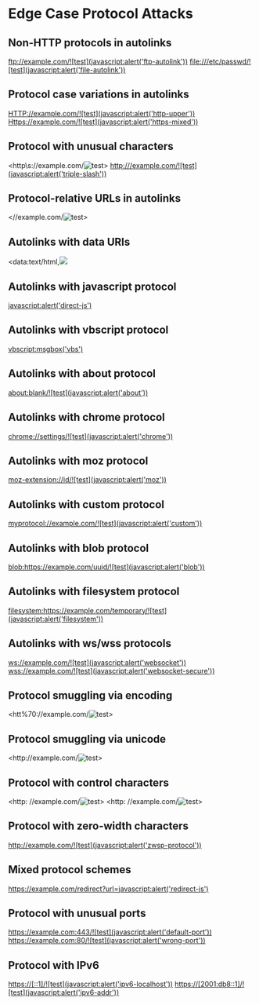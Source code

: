 # Edge Case Protocol Attacks

## Non-HTTP protocols in autolinks
<ftp://example.com/![test](javascript:alert('ftp-autolink'))>
<file:///etc/passwd/![test](javascript:alert('file-autolink'))>

## Protocol case variations in autolinks
<HTTP://example.com/![test](javascript:alert('http-upper'))>
<Https://example.com/![test](javascript:alert('https-mixed'))>

## Protocol with unusual characters
<http\s://example.com/![test](javascript:alert('backslash-protocol'))>
<http:///example.com/![test](javascript:alert('triple-slash'))>

## Protocol-relative URLs in autolinks
<//example.com/![test](javascript:alert('protocol-relative'))>

## Autolinks with data URIs
<data:text/html,<img src="x" onerror="alert('data-autolink')">

## Autolinks with javascript protocol
<javascript:alert('direct-js')>

## Autolinks with vbscript protocol
<vbscript:msgbox('vbs')>

## Autolinks with about protocol
<about:blank/![test](javascript:alert('about'))>

## Autolinks with chrome protocol
<chrome://settings/![test](javascript:alert('chrome'))>

## Autolinks with moz protocol
<moz-extension://id/![test](javascript:alert('moz'))>

## Autolinks with custom protocol
<myprotocol://example.com/![test](javascript:alert('custom'))>

## Autolinks with blob protocol
<blob:https://example.com/uuid/![test](javascript:alert('blob'))>

## Autolinks with filesystem protocol
<filesystem:https://example.com/temporary/![test](javascript:alert('filesystem'))>

## Autolinks with ws/wss protocols
<ws://example.com/![test](javascript:alert('websocket'))>
<wss://example.com/![test](javascript:alert('websocket-secure'))>

## Protocol smuggling via encoding
<htt%70://example.com/![test](javascript:alert('encoded-protocol'))>

## Protocol smuggling via unicode
<һttp://example.com/![test](javascript:alert('unicode-protocol'))>

## Protocol with control characters
<http:	//example.com/![test](javascript:alert('tab-protocol'))>
<http:
//example.com/![test](javascript:alert('newline-protocol'))>

## Protocol with zero-width characters
<http:​//example.com/![test](javascript:alert('zwsp-protocol'))>

## Mixed protocol schemes
<https://example.com/redirect?url=javascript:alert('redirect-js')>

## Protocol with unusual ports
<https://example.com:443/![test](javascript:alert('default-port'))>
<https://example.com:80/![test](javascript:alert('wrong-port'))>

## Protocol with IPv6
<https://[::1]/![test](javascript:alert('ipv6-localhost'))>
<https://[2001:db8::1]/![test](javascript:alert('ipv6-addr'))>
